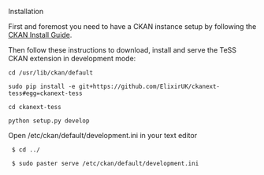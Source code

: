 Installation

First and foremost you need to have a CKAN instance setup by following the [CKAN Install Guide](http://docs.ckan.org/en/latest/maintaining/installing/index.html).

Then follow these instructions to download, install and serve the TeSS CKAN extension in development mode:

    cd /usr/lib/ckan/default

    sudo pip install -e git+https://github.com/ElixirUK/ckanext-tess#egg=ckanext-tess

    cd ckanext-tess

    python setup.py develop

Open  /etc/ckan/default/development.ini in your text editor

     $ cd ../

     $ sudo paster serve /etc/ckan/default/development.ini
